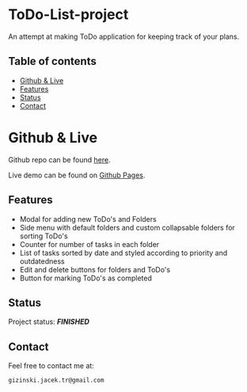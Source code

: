 # ToDo-List-project

An attempt at making ToDo application for keeping track of your plans.

## Table of contents

-   [Github & Live](#github--live)
-   [Features](#features)
-   [Status](#status)
-   [Contact](#contact)

# Github & Live

Github repo can be found [here](https://github.com/gizinski-jacek/ToDo-List-project).

Live demo can be found on [Github Pages](https://gizinski-jacek.github.io/ToDo-List-project).

## Features

-   Modal for adding new ToDo's and Folders
-   Side menu with default folders and custom collapsable folders for sorting ToDo's
-   Counter for number of tasks in each folder
-   List of tasks sorted by date and styled according to priority and outdatedness
-   Edit and delete buttons for folders and ToDo's
-   Button for marking ToDo's as completed

## Status

Project status: **_FINISHED_**

## Contact

Feel free to contact me at:

```
gizinski.jacek.tr@gmail.com
```
